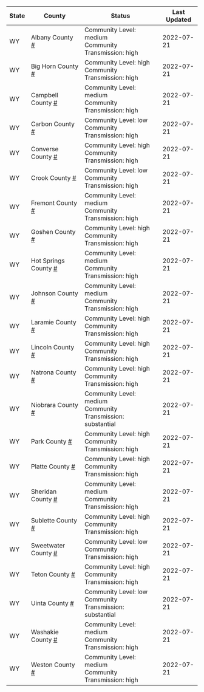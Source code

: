 State | County | Status | Last Updated
--- | --- | --- | --- 
WY | Albany County <a href="#albany_county">#</a> | <a name="albany_county"></a>Community Level: medium<br/>Community Transmission: high | 2022-07-21
WY | Big Horn County <a href="#big_horn_county">#</a> | <a name="big_horn_county"></a>Community Level: high<br/>Community Transmission: high | 2022-07-21
WY | Campbell County <a href="#campbell_county">#</a> | <a name="campbell_county"></a>Community Level: medium<br/>Community Transmission: high | 2022-07-21
WY | Carbon County <a href="#carbon_county">#</a> | <a name="carbon_county"></a>Community Level: low<br/>Community Transmission: high | 2022-07-21
WY | Converse County <a href="#converse_county">#</a> | <a name="converse_county"></a>Community Level: high<br/>Community Transmission: high | 2022-07-21
WY | Crook County <a href="#crook_county">#</a> | <a name="crook_county"></a>Community Level: low<br/>Community Transmission: high | 2022-07-21
WY | Fremont County <a href="#fremont_county">#</a> | <a name="fremont_county"></a>Community Level: medium<br/>Community Transmission: high | 2022-07-21
WY | Goshen County <a href="#goshen_county">#</a> | <a name="goshen_county"></a>Community Level: high<br/>Community Transmission: high | 2022-07-21
WY | Hot Springs County <a href="#hot_springs_county">#</a> | <a name="hot_springs_county"></a>Community Level: medium<br/>Community Transmission: high | 2022-07-21
WY | Johnson County <a href="#johnson_county">#</a> | <a name="johnson_county"></a>Community Level: medium<br/>Community Transmission: high | 2022-07-21
WY | Laramie County <a href="#laramie_county">#</a> | <a name="laramie_county"></a>Community Level: high<br/>Community Transmission: high | 2022-07-21
WY | Lincoln County <a href="#lincoln_county">#</a> | <a name="lincoln_county"></a>Community Level: high<br/>Community Transmission: high | 2022-07-21
WY | Natrona County <a href="#natrona_county">#</a> | <a name="natrona_county"></a>Community Level: high<br/>Community Transmission: high | 2022-07-21
WY | Niobrara County <a href="#niobrara_county">#</a> | <a name="niobrara_county"></a>Community Level: medium<br/>Community Transmission: substantial | 2022-07-21
WY | Park County <a href="#park_county">#</a> | <a name="park_county"></a>Community Level: high<br/>Community Transmission: high | 2022-07-21
WY | Platte County <a href="#platte_county">#</a> | <a name="platte_county"></a>Community Level: high<br/>Community Transmission: high | 2022-07-21
WY | Sheridan County <a href="#sheridan_county">#</a> | <a name="sheridan_county"></a>Community Level: medium<br/>Community Transmission: high | 2022-07-21
WY | Sublette County <a href="#sublette_county">#</a> | <a name="sublette_county"></a>Community Level: high<br/>Community Transmission: high | 2022-07-21
WY | Sweetwater County <a href="#sweetwater_county">#</a> | <a name="sweetwater_county"></a>Community Level: low<br/>Community Transmission: high | 2022-07-21
WY | Teton County <a href="#teton_county">#</a> | <a name="teton_county"></a>Community Level: high<br/>Community Transmission: high | 2022-07-21
WY | Uinta County <a href="#uinta_county">#</a> | <a name="uinta_county"></a>Community Level: low<br/>Community Transmission: substantial | 2022-07-21
WY | Washakie County <a href="#washakie_county">#</a> | <a name="washakie_county"></a>Community Level: medium<br/>Community Transmission: high | 2022-07-21
WY | Weston County <a href="#weston_county">#</a> | <a name="weston_county"></a>Community Level: medium<br/>Community Transmission: high | 2022-07-21
